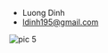 - Luong Dinh
- ldinh195@gmail.com

![pic 5](https://user-images.githubusercontent.com/21346892/44694439-0fcdce00-aa33-11e8-9107-dabfeb764e8d.jpg)

